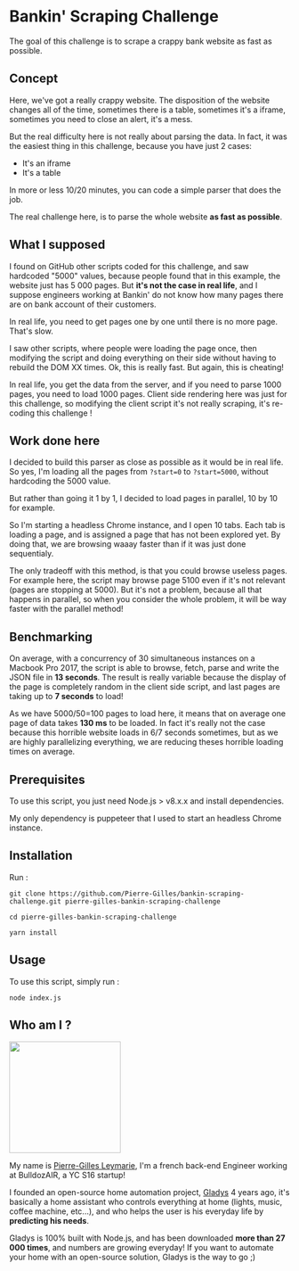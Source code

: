 Bankin' Scraping Challenge
=======================

The goal of this challenge is to scrape a crappy bank website as fast as possible.

Concept
-------------

Here, we've got a really crappy website. The disposition of the website changes all of the time, sometimes there is a table, sometimes it's a iframe, sometimes you need to close an alert, it's a mess.

But the real difficulty here is not really about parsing the data. In fact, it was the easiest thing in this challenge, because you have just 2 cases: 
- It's an iframe
- It's a table

In more or less 10/20 minutes, you can code a simple parser that does the job.

The real challenge here, is to parse the whole website **as fast as possible**.

## What I supposed

I found on GitHub other scripts coded for this challenge, and saw hardcoded "5000" values, because people found that in this example, the website just has 5 000 pages. 
But **it's not the case in real life**, and I suppose engineers working at Bankin' do not know how many pages there are on bank account of their customers.

In real life, you need to get pages one by one until there is no more page. That's slow.

I saw other scripts, where people were loading the page once, then modifying the script and doing everything on their side without having to rebuild the DOM XX times. Ok, this is really fast. But again, this is cheating! 

In real life, you get the data from the server, and if you need to parse 1000 pages, you need to load 1000 pages. Client side rendering here was just for this challenge, so modifying the client script it's not really scraping, it's re-coding this challenge !

## Work done here

I decided to build this parser as close as possible as it would be in real life. So yes, I'm loading all the pages from `?start=0` to `?start=5000`, without hardcoding the 5000 value.

But rather than going it 1 by 1, I decided to load pages in parallel, 10 by 10 for example.

So I'm starting a headless Chrome instance, and I open 10 tabs. Each tab is loading a page, and is assigned a page that has not been explored yet. By doing that, we are browsing waaay faster than if it was just done sequentialy.

The only tradeoff with this method, is that you could browse useless pages. For example here, the script may browse page 5100 even if it's not relevant (pages are stopping at 5000). But it's not a problem, because all that happens in parallel, so when you consider the whole problem, it will be way faster with the parallel method!

Benchmarking
-------------

On average, with a concurrency of 30 simultaneous instances on a Macbook Pro 2017, the script is able to browse, fetch, parse and write the JSON file in **13 seconds**.
The result is really variable because the display of the page is completely random in the client side script, and last pages are taking up to **7 seconds** to load!

As we have 5000/50=100 pages to load here, it means that on average one page of data takes **130 ms** to be loaded. In fact it's really not the case because this horrible website loads in 6/7 seconds sometimes, but as we are highly parallelizing everything, we are reducing theses horrible loading times on average.

Prerequisites
-------------

To use this script, you just need Node.js > v8.x.x and install dependencies.

My only dependency is puppeteer that I used to start an headless Chrome instance.

Installation
-------------

Run :

```
git clone https://github.com/Pierre-Gilles/bankin-scraping-challenge.git pierre-gilles-bankin-scraping-challenge
```

```
cd pierre-gilles-bankin-scraping-challenge
```

```
yarn install
```

Usage
-------------

To use this script, simply run :

```
node index.js
```

Who am I ?
-------------

<img src="https://pierregillesleymarie.com/logo-2x.jpg" width="200">

My name is [Pierre-Gilles Leymarie](https://pierregillesleymarie.com/), I'm a french back-end Engineer working at BulldozAIR, a YC S16 startup!

I founded an open-source home automation project, [Gladys](https://gladysproject.com) 4 years ago, it's basically a home assistant who controls everything at home (lights, music, coffee machine, etc...), and who helps the user is his everyday life by **predicting his needs**.

Gladys is 100% built with Node.js, and has been downloaded **more than 27 000 times**, and numbers are growing everyday! If you want to automate your home with an open-source solution, Gladys is the way to go ;)